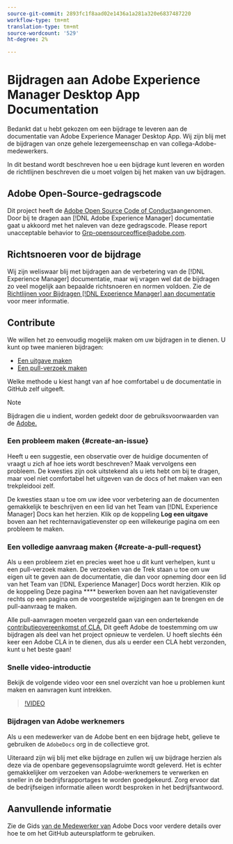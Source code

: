 ```yaml
---
source-git-commit: 2893fc1f8aad02e1436a1a281a320e6837487220
workflow-type: tm+mt
translation-type: tm+mt
source-wordcount: '529'
ht-degree: 2%

---
```

# Bijdragen aan Adobe Experience Manager Desktop App Documentation

Bedankt dat u hebt gekozen om een bijdrage te leveren aan de documentatie van Adobe Experience Manager Desktop App. Wij zijn blij met de bijdragen van onze gehele lezergemeenschap en van collega-Adobe-medewerkers.

In dit bestand wordt beschreven hoe u een bijdrage kunt leveren en worden de richtlijnen beschreven die u moet volgen bij het maken van uw bijdragen.

## Adobe Open-Source-gedragscode

Dit project heeft de [Adobe Open Source Code of Conduct](code-of-conduct.md)aangenomen. Door bij te dragen aan [!DNL Adobe Experience Manager] documentatie gaat u akkoord met het naleven van deze gedragscode. Please report unacceptable behavior to [Grp-opensourceoffice@adobe.com](mailto:Grp-opensourceoffice@adobe.com).

## Richtsnoeren voor de bijdrage

Wij zijn weliswaar blij met bijdragen aan de verbetering van de [!DNL Experience Manager] documentatie, maar wij vragen wel dat de bijdragen zo veel mogelijk aan bepaalde richtsnoeren en normen voldoen. Zie de [Richtlijnen voor Bijdragen [!DNL Experience Manager] aan documentatie](guidelines.md) voor meer informatie.

## Contribute

We willen het zo eenvoudig mogelijk maken om uw bijdragen in te dienen. U kunt op twee manieren bijdragen:

* [Een uitgave maken](#create-an-issue)
* [Een pull-verzoek maken](#create-a-pull-request)

Welke methode u kiest hangt van af hoe comfortabel u de documentatie in GitHub zelf uitgeeft.

>[!NOTE]
>
>Bijdragen die u indient, worden gedekt door de gebruiksvoorwaarden van de [Adobe.](https://www.adobe.com/legal/terms.html)

### Een probleem maken {#create-an-issue}

Heeft u een suggestie, een observatie over de huidige documenten of vraagt u zich af hoe iets wordt beschreven? Maak vervolgens een probleem. De kwesties zijn ook uitstekend als u iets hebt om bij te dragen, maar voel niet comfortabel het uitgeven van de docs of het maken van een trekpleidooi zelf.

De kwesties staan u toe om uw idee voor verbetering aan de documenten gemakkelijk te beschrijven en een lid van het Team van [!DNL Experience Manager] Docs kan het herzien. Klik op de koppeling **Log een uitgave** boven aan het rechternavigatievenster op een willekeurige pagina om een probleem te maken.

### Een volledige aanvraag maken {#create-a-pull-request}

Als u een probleem ziet en precies weet hoe u dit kunt verhelpen, kunt u een pull-verzoek maken. De verzoeken van de Trek staan u toe om uw eigen uit te geven aan de documentatie, die dan voor opneming door een lid van het Team van [!DNL Experience Manager] Docs wordt herzien. Klik op de koppeling Deze pagina **** bewerken boven aan het navigatievenster rechts op een pagina om de voorgestelde wijzigingen aan te brengen en de pull-aanvraag te maken.

Alle pull-aanvragen moeten vergezeld gaan van een ondertekende [contributieovereenkomst of CLA.](https://opensource.adobe.com/cla.html)  Dit geeft Adobe de toestemming om uw bijdragen als deel van het project opnieuw te verdelen. U hoeft slechts één keer een Adobe CLA in te dienen, dus als u eerder een CLA hebt verzonden, kunt u het beste gaan!

### Snelle video-introductie

Bekijk de volgende video voor een snel overzicht van hoe u problemen kunt maken en aanvragen kunt intrekken.

>[!VIDEO](https://video.tv.adobe.com/v/27069)

### Bijdragen van Adobe werknemers

Als u een medewerker van de Adobe bent en een bijdrage hebt, gelieve te gebruiken de `AdobeDocs` org in de collectieve grot.

Uiteraard zijn wij blij met elke bijdrage en zullen wij uw bijdrage herzien als deze via de openbare gegevensopslagruimte wordt geleverd. Het is echter gemakkelijker om verzoeken van Adobe-werknemers te verwerken en sneller in de bedrijfsrapportages te worden goedgekeurd. Zorg ervoor dat de bedrijfseigen informatie alleen wordt besproken in het bedrijfsantwoord.

## Aanvullende informatie

Zie de Gids [van de Medewerker van](https://experienceleague.adobe.com/docs/contributor/contributor-guide/introduction.html) Adobe Docs voor verdere details over hoe te om het GitHub auteursplatform te gebruiken.
